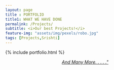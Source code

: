 ```yaml
--- 
layout: page
title : PORTFOLIO 
title1: WHAT WE HAVE DONE
permalink: /Projects/
subtitle: <i>Our best Projects!</i>  
feature-img: "assets/img/pexels/robo.jpg"
tags: [Projects,Srishti]
---
```



{% include portfolio.html %}


<p style = " text-align:center;"><i><a href ="https://github.com/marsiitr" target ="_blank">And Many More. . . . ."</a></i></p>